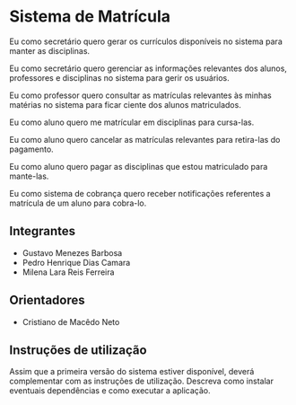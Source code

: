 # Sistema de Matrícula

Eu como secretário quero gerar os currículos disponíveis no sistema para manter as disciplinas.

Eu como secretário quero gerenciar as informações relevantes dos alunos, professores e disciplinas no sistema para gerir os usuários. 

Eu como professor quero consultar as matrículas relevantes às minhas matérias no sistema para ficar ciente dos alunos matriculados.

Eu como aluno quero me matrícular em disciplinas para cursa-las. 

Eu como aluno quero cancelar as matrículas relevantes para retira-las do pagamento. 

Eu como aluno quero pagar as disciplinas que estou matriculado para mante-las. 

Eu como sistema de cobrança quero receber notificações referentes a matrícula de um aluno para cobra-lo.

## Integrantes
* Gustavo Menezes Barbosa 
* Pedro Henrique Dias Camara 
* Milena Lara Reis Ferreira

## Orientadores
* Cristiano de Macêdo Neto 

## Instruções de utilização
Assim que a primeira versão do sistema estiver disponível, deverá complementar com as instruções de utilização. Descreva como instalar eventuais dependências e como executar a aplicação.
